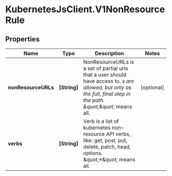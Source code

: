# KubernetesJsClient.V1NonResourceRule

## Properties
Name | Type | Description | Notes
------------ | ------------- | ------------- | -------------
**nonResourceURLs** | **[String]** | NonResourceURLs is a set of partial urls that a user should have access to.  *s are allowed, but only as the full, final step in the path.  \&quot;*\&quot; means all. | [optional] 
**verbs** | **[String]** | Verb is a list of kubernetes non-resource API verbs, like: get, post, put, delete, patch, head, options.  \&quot;*\&quot; means all. | 


